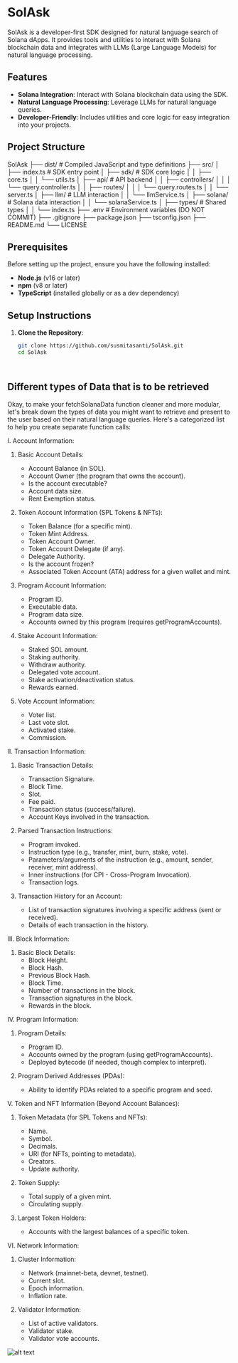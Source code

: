 # SolAsk

SolAsk is a developer-first SDK designed for natural language search of Solana dApps. It provides tools and utilities to interact with Solana blockchain data and integrates with LLMs (Large Language Models) for natural language processing.

## Features

- **Solana Integration**: Interact with Solana blockchain data using the SDK.
- **Natural Language Processing**: Leverage LLMs for natural language queries.
- **Developer-Friendly**: Includes utilities and core logic for easy integration into your projects.

## Project Structure

SolAsk
├── dist/             # Compiled JavaScript and type definitions
├── src/
│   ├── index.ts        # SDK entry point
│   ├── sdk/            # SDK core logic
│   │   ├── core.ts
│   │   └── utils.ts
│   ├── api/            # API backend
│   │   ├── controllers/
│   │   │   └── query.controller.ts
│   │   ├── routes/
│   │   │   └── query.routes.ts
│   │   └── server.ts
│   ├── llm/            # LLM interaction
│   │   └── llmService.ts
│   ├── solana/         # Solana data interaction
│   │   └── solanaService.ts
│   ├── types/          # Shared types
│   │   └── index.ts
├── .env              # Environment variables (DO NOT COMMIT)
├── .gitignore
├── package.json
├── tsconfig.json
├── README.md
└── LICENSE


## Prerequisites

Before setting up the project, ensure you have the following installed:

- **Node.js** (v16 or later)
- **npm** (v8 or later)
- **TypeScript** (installed globally or as a dev dependency)

## Setup Instructions

1. **Clone the Repository**:
   ```bash
   git clone https://github.com/susmitasanti/SolAsk.git
   cd SolAsk




## Different types of Data that is to be retrieved

Okay, to make your fetchSolanaData function cleaner and more modular, let's break down the types of data you might want to retrieve and present to the user based on their natural language queries. Here's a categorized list to help you create separate function calls:

I. Account Information:

1. Basic Account Details:
   - Account Balance (in SOL).
   - Account Owner (the program that owns the account).
   - Is the account executable?
   - Account data size.
   - Rent Exemption status.

2. Token Account Information (SPL Tokens & NFTs):
   - Token Balance (for a specific mint).
   - Token Mint Address.
   - Token Account Owner.
   - Token Account Delegate (if any).
   - Delegate Authority.
   - Is the account frozen?
   - Associated Token Account (ATA) address for a given wallet and mint.

3. Program Account Information:
   - Program ID.
   - Executable data.
   - Program data size.
   - Accounts owned by this program (requires getProgramAccounts).

4. Stake Account Information:
   - Staked SOL amount.
   - Staking authority.
   - Withdraw authority.
   - Delegated vote account.
   - Stake activation/deactivation status.
   - Rewards earned.

5. Vote Account Information:
   - Voter list.
   - Last vote slot.
   - Activated stake.
   - Commission.


II. Transaction Information:

1. Basic Transaction Details:
   - Transaction Signature.
   - Block Time.
   - Slot.
   - Fee paid.
   - Transaction status (success/failure).
   - Account Keys involved in the transaction.

2. Parsed Transaction Instructions:
   - Program invoked.
   - Instruction type (e.g., transfer, mint, burn, stake, vote).
   - Parameters/arguments of the instruction (e.g., amount, sender, receiver, mint address).
   - Inner instructions (for CPI - Cross-Program Invocation).
   - Transaction logs.

3. Transaction History for an Account:
   - List of transaction signatures involving a specific address (sent or received).
   - Details of each transaction in the history.


III. Block Information:

1. Basic Block Details:
   - Block Height.
   - Block Hash.
   - Previous Block Hash.
   - Block Time.
   - Number of transactions in the block.
   - Transaction signatures in the block.
   - Rewards in the block.

IV. Program Information:

1. Program Details:
   - Program ID.
   - Accounts owned by the program (using getProgramAccounts).
   - Deployed bytecode (if needed, though complex to interpret).

2. Program Derived Addresses (PDAs):
   - Ability to identify PDAs related to a specific program and seed.


V. Token and NFT Information (Beyond Account Balances):

1. Token Metadata (for SPL Tokens and NFTs):
   - Name.
   - Symbol.
   - Decimals.
   - URI (for NFTs, pointing to metadata).
   - Creators.
   - Update authority.

2. Token Supply:
   - Total supply of a given mint.
   - Circulating supply.

3. Largest Token Holders:
   - Accounts with the largest balances of a specific token.

VI. Network Information:

1. Cluster Information:
   - Network (mainnet-beta, devnet, testnet).
   - Current slot.
   - Epoch information.
   - Inflation rate.

2. Validator Information:
   - List of active validators.
   - Validator stake.
   - Validator vote accounts.






![alt text](image.png)